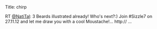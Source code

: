 Title: chirp

RT <a href="http://twitter.com/NatiTal">@NatiTal</a>: 3 Beards illustrated already! Who's next?:) Join #Sizzle7 on 27.11.12 and let me draw you with a cool Moustache!... http:// ...
